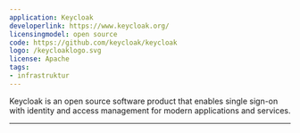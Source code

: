 ```yaml
---
application: Keycloak
developerlink: https://www.keycloak.org/
licensingmodel: open source
code: https://github.com/keycloak/keycloak
logo: /keycloaklogo.svg
license: Apache
tags:
- infrastruktur
---
```


Keycloak is an open source software product that enables single sign-on with identity and access management for modern applications and services.

---
